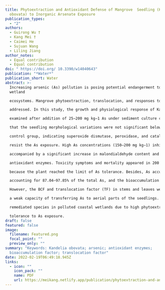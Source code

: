 ```yaml
---
title: Phytoextraction and Antioxidant Defense of Mangrove  Seedling (Kandelia
  obovata) to Inorganic Arsenate Exposure
publication_types:
  - "2"
authors:
  - Guirong Wu †
  - Kang Mei †
  - Caimei He
  - Sujuan Wang
  - Liling Jiang
author_notes:
  - Equal contribution
  - Equal contribution
doi: " https://doi.org/ 10.3390/w14040643"
publication: "*Water*"
publication_short: Water
abstract: >-
  Increasing arsenic (As) pollution is posing potential endangerment to mangrove
  wetland

  ecosystems. Mangrove phytoextraction, translocation, and responses to As exposure must be urgently

  addressed. In this study, the growth and physiological response of Kandelia obovata seedlings were

  examined after addition of 25−200 mg kg−1 As under sediment culture conditions. Results showed

  that the seedling morphological variations were not significant below 100 mg kg−1 compared to the

  control group, indicating superoxide dismutase, peroxidase, and catalase synergetic interaction to

  resist the As exposure. High As concentrations (150–200 mg kg−1) inhibited the seedling growth

  accompanied by a significant increase in malondialdehyde content and decrease in activities of

  antioxidant enzymes. Toxicity symptoms and mortality appeared in 200 mg kg−1 As, presumably

  because the plant reached the limit of As tolerance. Besides, As accumulated mainly in roots,

  accounting for 87.04–97.85% of the total As, and the bioaccumulation factor (BCF) was >100%.

  However, the BCF and translocation factor (TF) in stems and leaves were below unity, illustrating

  a weak capacity of transferring As to aerial parts of the seedlings. Overall, K. obovata is a potential

  remediated species in polluted coastal wetlands due to high phytoextraction capacity and high

  tolerance to As exposure.
draft: false
featured: false
image:
  filename: Featured.png
  focal_point: ""
  preview_only: ""
summary: "Keywords: Kandelia obovata; arsenic; antioxidant enzymes;
  bioaccumulation factor; translocation factor"
date: 2022-02-19T06:49:18.945Z
links:
  - icon: ""
    icon_pack: ""
    name: PDF
    url: https://meikang.netlify.app/publication/phytoextraction-and-antioxidant-defense-of-mangrove-seedling-kandelia-obovata-to-inorganic-arsenate-exposure/meikang1_Co1-Author.pdf
---
```


